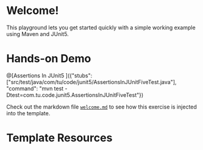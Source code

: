 # Welcome!

This playground lets you get started quickly with a simple working example using Maven and JUnit5. 


# Hands-on Demo

@[Assertions In JUnit5 ]({"stubs": ["src/test/java/com/tu/code/junit5/AssertionsInJUnitFiveTest.java"], "command": "mvn test -Dtest=com.tu.code.junit5.AssertionsInJUnitFiveTest"})

Check out the markdown file [`welcome.md`](https://github.com/TechDotIO/java-template/blob/master/markdowns/welcome.md) to see how this exercise is injected into the template.

# Template Resources
